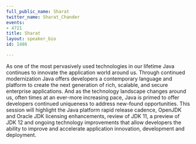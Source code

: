 ```yaml
---
full_public_name: Sharat
twitter_name: Sharat_Chander
events:
- 4721
title: Sharat
layout: speaker_bio
id: 1486

---
```

As one of the most pervasively used technologies in our lifetime Java continues to innovate the application world around us. Through continued modernization Java offers developers a contemporary language and platform to create the next generation of rich, scalable, and secure enterprise applications.  And as the technology landscape changes around us, often times at an ever-more increasing pace, Java is primed to offer developers continued uniqueness to address new-found opportunities.  This session will highlight the Java platform rapid release cadence, OpenJDK and Oracle JDK licensing enhancements, review of JDK 11, a preview of JDK 12 and ongoing technology improvements that allow developers the ability to improve and accelerate application innovation, development and deployment. 